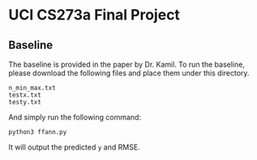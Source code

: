 # UCI CS273a Final Project

## Baseline

The baseline is provided in the paper by Dr. Kamil. To run the baseline, please
download the following files and place them under this directory.  
```
n_min_max.txt
testx.txt
testy.txt
```

And simply run the following command:  
```
python3 ffann.py
```

It will output the predicted `y` and RMSE.  
